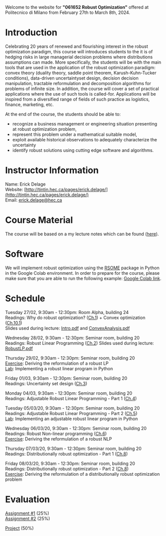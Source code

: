Welcome to the website for **"061652 Robust Optimization"** offered at Politecnico di Milano from February 27th to March 8th, 2024.

# Introduction

Celebrating 20 years of renewed and flourishing interest in the robust optimization paradigm, this course will introduces students to the it is of hedging risks in large managerial decision problems where distributions assumptions can made. More specifically, the students will be with the main tools that are used in the application of the robust optimization paradigm: convex theory (duality theory, saddle point theorem, Karush-Kuhn-Tucker conditions), data-driven uncertaintyset design, decision decision manipulation, tractable reformulation and decomposition algorithms for problems of infinite size. In addition, the course will cover a set of practical applications where the use of such tools is called-for. Applications will be inspired from a diversified range of fields of such practice as logistics, finance, marketing, etc.

At the end of the course, the students should be able to:
- recognize a business management or engineering situation presenting at robust optimization problem,
- represent this problem under a mathematical suitable model,
- exploit available historical observations to adequately characterize the uncertainty
- identify robust solutions using cutting edge software and algorithms.

# Instructor Information

Name: Erick Delage  
Website: [http://tintin.hec.ca/pages/erick.delage/](http://tintin.hec.ca/pages/erick.delage/)  
Email: [erick.delage@hec.ca](mailto:erick.delage@hec.ca)  


# Course Material

The course will be based on a my lecture notes which can be found ([here](./LectureNotes_v15.pdf)).

# Software

We will implement robust optimization using the [RSOME](https://xiongpengnus.github.io/rsome/about) package in Python in the Google Colab environment. In order to prepare for the course, please make sure that you are able to run the following example: [Google Colab link](https://colab.research.google.com/drive/11N9LmKGqxn71tI-PjQ_GpUkthzbTax_E?usp=sharing).

# Schedule

Tuesday 27/02, 9:30am - 12:30pm: Room Alpha, building 24  
Readings: Why do robust optimization? ([Ch.1](./LectureNotes_v15.pdf)) + Convex optimization ([Ch.10.1](./LectureNotes_v15.pdf))  
Slides used during lecture: [Intro.pdf](./Material/Intro.pdf) and [ConvexAnalysis.pdf](./Material/Intro.pdf)

Wednesday 28/02, 9:30am - 12:30pm: Seminar room, building 20  
Readings: Robust Linear Programming ([Ch.2](./LectureNotes_v15.pdf))
Slides used during lecture: [RobustLP.pdf](./Material/RobustLP.pdf)

Thursday 29/02, 9:30am - 12:30pm: Seminar room, building 20  
[Exercise](https://erickdelage.github.io/061652_ROBUST_OPTIMIZATION/labs.html): Deriving the reformulation of a robust LP  
[Lab](https://erickdelage.github.io/061652_ROBUST_OPTIMIZATION/labs.html): Implementing a robust linear program in Python 

Friday 01/03, 9:30am - 12:30pm: Seminar room, building 20  
Readings:  Uncertainty set design ([Ch.3](./LectureNotes_v15.pdf))

Monday 04/03, 9:30am - 12:30pm: Seminar room, building 20  
Readings: Adjustable Robust Linear Programming - Part 1 ([Ch.4](./LectureNotes_v15.pdf))

Tuesday 05/03/20, 9:30am - 12:30pm: Seminar room, building 20  
Readings: Adjustable Robust Linear Programming - Part 2 ([Ch.5](./LectureNotes_v15.pdf))  
[Lab](https://erickdelage.github.io/061652_ROBUST_OPTIMIZATION/labs.html): Implementing an adjustable robust linear program in Python  

Wednesday 06/03/20, 9:30am - 12:30pm: Seminar room, building 20  
Readings: Robust Non-linear programming ([Ch.6](./LectureNotes_v15.pdf))  
[Exercise](https://erickdelage.github.io/061652_ROBUST_OPTIMIZATION/labs.html): Deriving the reformulation of a robust NLP

Thursday 07/03/20, 9:30am - 12:30pm: Seminar room, building 20  
Readings: Distributionally robust optimization - Part 1 ([Ch.8](./LectureNotes_v15.pdf))

Friday 08/03/20, 9:30am - 12:30pm: Seminar room, building 20  
Readings: Distributionally robust optimization - Part 2 ([Ch.8](./LectureNotes_v15.pdf))  
[Exercise](https://erickdelage.github.io/061652_ROBUST_OPTIMIZATION/labs.html): Deriving the reformulation of a distributionally robust optimization problem

# Evaluation

[Assignment \#1](https://erickdelage.github.io/061652_ROBUST_OPTIMIZATION/assignments.html) (25%)  
[Assignment \#2](https://erickdelage.github.io/061652_ROBUST_OPTIMIZATION/assignments.html) (25%)  

[Project](https://erickdelage.github.io/061652_ROBUST_OPTIMIZATION/project.html) (50%)


